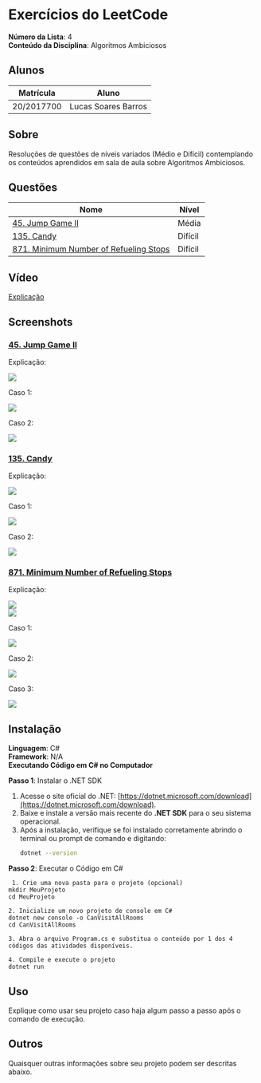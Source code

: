 # Exercícios do LeetCode

**Número da Lista**: 4<br>
**Conteúdo da Disciplina**: Algoritmos Ambiciosos<br>

## Alunos

| Matrícula  | Aluno               |
| ---------- | ------------------- |
| 20/2017700 | Lucas Soares Barros |

## Sobre

Resoluções de questões de níveis variados (Médio e Difícil) contemplando os conteúdos aprendidos em sala de aula sobre Algoritmos Ambiciosos.

## Questões

| Nome                                                                                                                   | Nível   |
| ---------------------------------------------------------------------------------------------------------------------- | ------- |
| [45. Jump Game II](https://leetcode.com/problems/jump-game-ii/description/)                                            | Média   |
| [135. Candy](https://leetcode.com/problems/candy/description/)                                                         | Difícil |
| [871. Minimum Number of Refueling Stops](https://leetcode.com/problems/minimum-number-of-refueling-stops/description/) | Difícil |

## Vídeo

[Explicação](https://youtu.be/kyBOmpr9Ljo)

## Screenshots

### [45. Jump Game II](https://leetcode.com/problems/jump-game-ii/description/)

Explicação:

![](https://github.com/projeto-de-algoritmos-2024/AlgoritmosAmbiciosos_LeetCode-Questions/blob/master/assets/jumpExp.png)<br>

Caso 1:

![](https://github.com/projeto-de-algoritmos-2024/AlgoritmosAmbiciosos_LeetCode-Questions/blob/master/assets/jumpCase1.png)<br>

Caso 2:

![](https://github.com/projeto-de-algoritmos-2024/AlgoritmosAmbiciosos_LeetCode-Questions/blob/master/assets/jumpCase2.png)<br>

### [135. Candy](https://leetcode.com/problems/candy/description/)

Explicação:

![](https://github.com/projeto-de-algoritmos-2024/AlgoritmosAmbiciosos_LeetCode-Questions/blob/master/assets/candyExp.png)<br>

Caso 1:

![](https://github.com/projeto-de-algoritmos-2024/AlgoritmosAmbiciosos_LeetCode-Questions/blob/master/assets/candyCase1.png)<br>

Caso 2:

![](https://github.com/projeto-de-algoritmos-2024/AlgoritmosAmbiciosos_LeetCode-Questions/blob/master/assets/candyCase2.png)<br>

### [871. Minimum Number of Refueling Stops](https://leetcode.com/problems/minimum-number-of-refueling-stops/description/)

Explicação:

![](https://github.com/projeto-de-algoritmos-2024/AlgoritmosAmbiciosos_LeetCode-Questions/blob/master/assets/MinimumExp1.png)<br>
![](https://github.com/projeto-de-algoritmos-2024/AlgoritmosAmbiciosos_LeetCode-Questions/blob/master/assets/MinimumExp2.png)<br>

Caso 1:

![](https://github.com/projeto-de-algoritmos-2024/AlgoritmosAmbiciosos_LeetCode-Questions/blob/master/assets/MinimumCase1.png)<br>

Caso 2:

![](https://github.com/projeto-de-algoritmos-2024/AlgoritmosAmbiciosos_LeetCode-Questions/blob/master/assets/MinimumCase2.png)<br>

Caso 3:

![](https://github.com/projeto-de-algoritmos-2024/AlgoritmosAmbiciosos_LeetCode-Questions/blob/master/assets/MinimumCase3.png)<br>

## Instalação

**Linguagem**: C#<br>
**Framework**: N/A<br>
**Executando Código em C# no Computador**

**Passo 1**: Instalar o .NET SDK

1. Acesse o site oficial do .NET: [https://dotnet.microsoft.com/download](https://dotnet.microsoft.com/download).
2. Baixe e instale a versão mais recente do **.NET SDK** para o seu sistema operacional.
3. Após a instalação, verifique se foi instalado corretamente abrindo o terminal ou prompt de comando e digitando:
   ```bash
   dotnet --version
   ```

**Passo 2**: Executar o Código em C#

```
 1. Crie uma nova pasta para o projeto (opcional)
mkdir MeuProjeto
cd MeuProjeto

2. Inicialize um novo projeto de console em C#
dotnet new console -o CanVisitAllRooms
cd CanVisitAllRooms

3. Abra o arquivo Program.cs e substitua o conteúdo por 1 dos 4 códigos das atividades disponíveis.

4. Compile e execute o projeto
dotnet run
```

## Uso

Explique como usar seu projeto caso haja algum passo a passo após o comando de execução.

## Outros

Quaisquer outras informações sobre seu projeto podem ser descritas abaixo.
